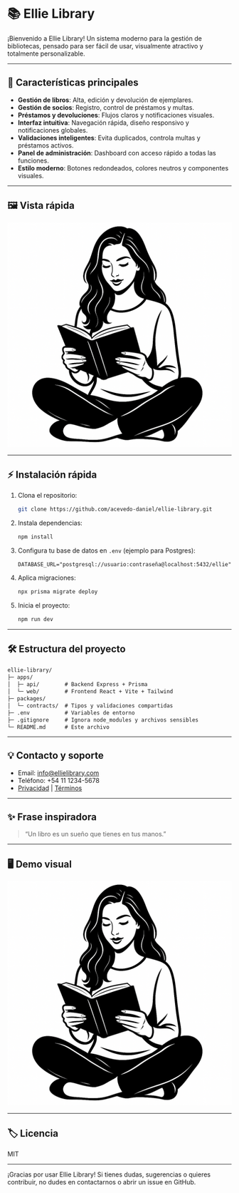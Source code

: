 # 📚 Ellie Library

¡Bienvenido a Ellie Library! Un sistema moderno para la gestión de bibliotecas, pensado para ser fácil de usar, visualmente atractivo y totalmente personalizable.

---

## 🚀 Características principales

- **Gestión de libros**: Alta, edición y devolución de ejemplares.
- **Gestión de socios**: Registro, control de préstamos y multas.
- **Préstamos y devoluciones**: Flujos claros y notificaciones visuales.
- **Interfaz intuitiva**: Navegación rápida, diseño responsivo y notificaciones globales.
- **Validaciones inteligentes**: Evita duplicados, controla multas y préstamos activos.
- **Panel de administración**: Dashboard con acceso rápido a todas las funciones.
- **Estilo moderno**: Botones redondeados, colores neutros y componentes visuales.

---

## 🖼️ Vista rápida

![Logo Ellie](./apps/web/public/assets/logo.png)

---

## ⚡ Instalación rápida

1. Clona el repositorio:
   ```bash
   git clone https://github.com/acevedo-daniel/ellie-library.git
   ```
2. Instala dependencias:
   ```bash
   npm install
   ```
3. Configura tu base de datos en `.env` (ejemplo para Postgres):
   ```env
   DATABASE_URL="postgresql://usuario:contraseña@localhost:5432/ellie"
   ```
4. Aplica migraciones:
   ```bash
   npx prisma migrate deploy
   ```
5. Inicia el proyecto:
   ```bash
   npm run dev
   ```

---

## 🛠️ Estructura del proyecto

```
ellie-library/
├─ apps/
│  ├─ api/        # Backend Express + Prisma
│  └─ web/        # Frontend React + Vite + Tailwind
├─ packages/
│  └─ contracts/  # Tipos y validaciones compartidas
├─ .env           # Variables de entorno
├─ .gitignore     # Ignora node_modules y archivos sensibles
└─ README.md      # Este archivo
```

---

## 💡 Contacto y soporte

- Email: info@ellielibrary.com
- Teléfono: +54 11 1234-5678
- [Privacidad](#) | [Términos](#)

---

## ✨ Frase inspiradora

> “Un libro es un sueño que tienes en tus manos.”

---

## 🖥️ Demo visual

![Demo Ellie Library](./apps/web/public/assets/logo.png)

---

## 🏷️ Licencia

MIT

---

¡Gracias por usar Ellie Library! Si tienes dudas, sugerencias o quieres contribuir, no dudes en contactarnos o abrir un issue en GitHub.
